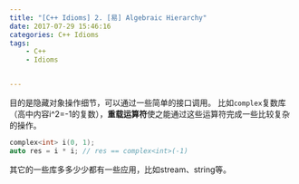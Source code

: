 ```yaml
---
title: "[C++ Idioms] 2. [易] Algebraic Hierarchy"
date: 2017-07-29 15:46:16
categories: C++ Idioms
tags:
    - C++
    - Idioms


---
```

目的是隐藏对象操作细节，可以通过一些简单的接口调用。  <!-- more --> 
比如`complex`复数库（高中内容i^2=-1的复数），**重载运算符**使之能通过这些运算符完成一些比较复杂的操作。  
```c++
complex<int> i(0, 1);
auto res = i * i; // res == complex<int>(-1)
```
其它的一些库多多少少都有一些应用，比如stream、string等。  
